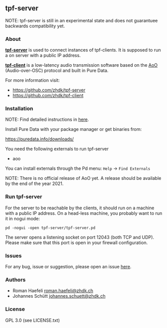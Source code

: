 ## tpf-server

NOTE: tpf-server is still in an experimental state and does not guarantuee
      backwards compatibility yet.


### About

**[tpf-server](https://github.com/zhdk/tpf-server)** is used to connect instances
of tpf-clients. It is supposed to run a on server with a public IP address.

**[tpf-client](https://github.com/zhdk/tpf-client)** is a low-latency audio
transmission software based on the [AoO](https://git.iem.at/cm/aoo)  (Audio-over-OSC)
protocol and built in Pure Data.


For more information visit:

  * https://github.com/zhdk/tpf-server
  * https://github.com/zhdk/tpf-client


### Installation

NOTE: Find detailed instructions in [here](INSTALL.md).

Install Pure Data with your package manager or get binaries
from:

  https://puredata.info/downloads/

You need the following externals to run tpf-server

  * aoo

You can install externals through the Pd menu:
`Help` -> `Find Externals`

NOTE: There is no official release of AoO yet. A release should
be available by the end of the year 2021.

### Run tpf-server

For the server to be reachable by the clients, it should run on
a machine with a public IP address. On a head-less machine, you
probably want to run it in nogui mode:

```
pd -nogui -open tpf-server/tpf-server.pd
```

The server opens a listening socket on port 12043 (both TCP and UDP).
Please make sure that this port is open in your firewall configuration.


### Issues

For any bug, issue or suggestion, please open an issue [here](https://github.com/zhdk/tpf-server/issues).

### Authors

  * Roman Haefeli <roman.haefeli@zhdk.ch>
  * Johannes Schütt <johannes.schuett@zhdk.ch>

### License

  GPL 3.0 (see LICENSE.txt)

